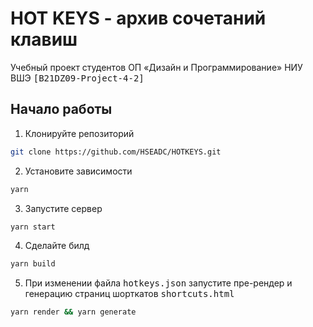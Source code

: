 # HOT KEYS - архив сочетаний клавиш

Учебный проект студентов ОП «Дизайн и Программирование» НИУ ВШЭ <kbd>[B21DZ09-Project-4-2]</kbd>

## Начало работы

1. Клонируйте репозиторий

```bash
git clone https://github.com/HSEADC/HOTKEYS.git
```

2. Установите зависимости

```bash
yarn
```

3. Запустите сервер

```bash
yarn start
```

4. Сделайте билд

```bash
yarn build
```

5. При изменении файла <kbd>hotkeys.json</kbd> запустите пре-рендер и генерацию страниц шорткатов <kbd>shortcuts.html</kbd>

```bash
yarn render && yarn generate
```
